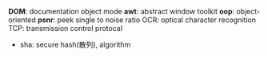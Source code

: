 __DOM__: documentation object mode
__awt__: abstract window toolkit
__oop__: object-oriented
__psnr__: peek single to noise ratio
OCR: optical character recognition
TCP: transmission control protocal
- sha: secure hash(散列), algorithm
